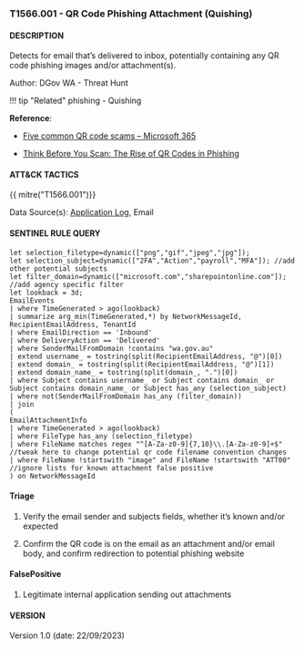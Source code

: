### T1566.001 - QR Code Phishing Attachment (Quishing)

#### DESCRIPTION

Detects for email that’s delivered to inbox, potentially containing any QR code phishing images and/or attachment(s).

Author: DGov WA - Threat Hunt

!!! tip "Related"
    phishing - Quishing

**Reference**:

- [Five common QR code scams – Microsoft 365](https://www.microsoft.com/en-us/microsoft-365-life-hacks/privacy-and-safety/five-common-qr-code-scams)

- [Think Before You Scan: The Rise of QR Codes in Phishing](https://www.trustwave.com/en-us/resources/blogs/spiderlabs-blog/think-before-you-scan-the-rise-of-qr-codes-in-phishing/)

#### ATT&CK TACTICS

{{ mitre("T1566.001")}}

Data Source(s): [Application Log](https://attack.mitre.org/datasources/DS0015/), Email

#### SENTINEL RULE QUERY

```
let selection_filetype=dynamic(["png","gif","jpeg","jpg"]);
let selection_subject=dynamic(["2FA","Action","payroll","MFA"]); //add other potential subjects
let filter_domain=dynamic(["microsoft.com","sharepointonline.com"]); //add agency specific filter
let lookback = 3d;
EmailEvents
| where TimeGenerated > ago(lookback)
| summarize arg_min(TimeGenerated,*) by NetworkMessageId, RecipientEmailAddress, TenantId
| where EmailDirection == 'Inbound'
| where DeliveryAction == 'Delivered'
| where SenderMailFromDomain !contains "wa.gov.au"
| extend username_ = tostring(split(RecipientEmailAddress, "@")[0])
| extend domain_ = tostring(split(RecipientEmailAddress, "@")[1])
| extend domain_name_ = tostring(split(domain_, ".")[0])
| where Subject contains username_ or Subject contains domain_ or Subject contains domain_name_ or Subject has_any (selection_subject)
| where not(SenderMailFromDomain has_any (filter_domain))
| join 
(
EmailAttachmentInfo
| where TimeGenerated > ago(lookback)
| where FileType has_any (selection_filetype)
| where FileName matches regex "^[A-Za-z0-9]{7,10}\\.[A-Za-z0-9]+$" //tweak here to change potential qr code filename convention changes
| where FileName !startswith "image" and FileName !startswith "ATT00" //ignore lists for known attachment false positive
) on NetworkMessageId
```

#### Triage

1. Verify the email sender and subjects fields, whether it’s known and/or expected

1. Confirm the QR code is on the email as an attachment and/or email body, and confirm redirection to potential phishing website

#### FalsePositive

1. Legitimate internal application sending out attachments

#### VERSION

Version 1.0 (date: 22/09/2023)
